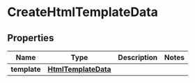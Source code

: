 
# CreateHtmlTemplateData

## Properties
Name | Type | Description | Notes
------------ | ------------- | ------------- | -------------
**template** | [**HtmlTemplateData**](HtmlTemplateData.md) |  | 



